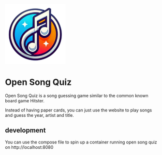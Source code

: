 
<img src="Logo.png" data-canonical-src="Logo.png" style="width: 200px; margin: auto;">

# Open Song Quiz

Open Song Quiz is a song guessing game similar to the common known board game Hitster.

Instead of having paper cards, you can just use the website to play songs and guess the year, artist and title.

## development

You can use the compose file to spin up a container running open song quiz on http://localhost:8080